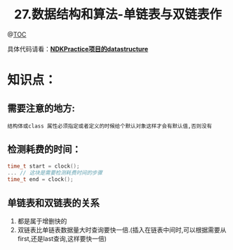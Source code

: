 # <center>27.数据结构和算法-单链表与双链表作<center>
@[TOC](数据结构和算法)

具体代码请看：**[NDKPractice项目的datastructure](https://github.com/EastUp/NDKPractice/tree/master/datastructure27)**

# 知识点：

## 需要注意的地方:

`结构体或class 属性必须指定或者定义的时候给个默认对象这样才会有默认值,否则没有`

## 检测耗费的时间：

```c++
time_t start = clock();
... // 这块是需要检测耗费时间的步骤
time_t end = clock();
```

## 单链表和双链表的关系

1. 都是属于增删快的
2. 双链表比单链表数据量大时查询要快一倍.(插入在链表中间时,可以根据需要从first,还是last查询,这样要快一倍)




















